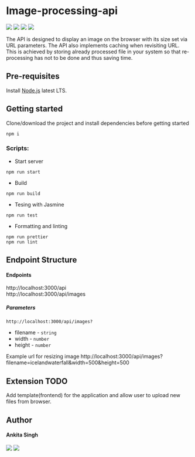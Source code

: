 # Image-processing-api 
[<img src="https://img.shields.io/badge/Node.js-339933?style=for-the-badge&logo=nodedotjs&logoColor=white" />](https://nodejs.org/en/) [<img src="https://img.shields.io/badge/Express-000000?style=for-the-badge&logo=express&logoColor=white" />](https://expressjs.com/) [<img src="https://img.shields.io/badge/TypeScript-3178C6?style=for-the-badge&logo=typescript&logoColor=white" />](typescriptlang.org) [<img src="https://img.shields.io/badge/Jasmine-8a4182?style=for-the-badge&logo=jasmine&logoColor=white" />](https://jasmine.github.io/)


The API is designed to display an image on the browser with its size set via URL parameters. The API also implements caching when revisiting URL. This is achieved by storing already processed file in your system so that re-processing has not to be done and thus saving time.

## Pre-requisites

Install [Node.js](https://nodejs.org/en/) latest LTS.

## Getting started

Clone/download the project and install dependencies before getting started

```shell
npm i
```
### Scripts:

- Start server
```shell
npm run start
```
- Build
```shell
npm run build
```
- Tesing with Jasmine
```shell
npm run test
```
- Formatting and linting
```shell
npm run prettier
npm run lint
```
## Endpoint Structure
#### Endpoints
http://localhost:3000/api <br/>
http://localhost:3000/api/images
##### Parameters
`http://localhost:3000/api/images?`
- filename - `string`
- width - `number`
- height - `number` <br/>

Example url for resizing image http://localhost:3000/api/images?filename=icelandwaterfall&width=500&height=500

## Extension TODO
Add template(frontend) for the application and allow user to upload new files from browser.

## Author

#### Ankita Singh
[<img src="https://img.shields.io/badge/GitHub-100000?style=for-the-badge&logo=github&logoColor=white" />](https://github.com/enkitaa)
[<img src="https://img.shields.io/badge/LinkedIn-0077B5?style=for-the-badge&logo=linkedin&logoColor=white" />](https://www.linkedin.com/in/ankita-singh-31a47aa0/) 

